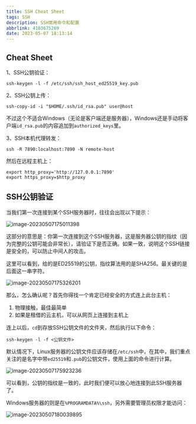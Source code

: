```yaml
---
title: SSH Cheat Sheet
tags: SSH
description: SSH常用命令和配置
abbrlink: 4103675269
date: 2023-05-07 18:13:14
---
```



## Cheat Sheet

1、SSH公钥验证：

```shell
ssh-keygen -l -f /etc/ssh/ssh_host_ed25519_key.pub
```

2、SSH公钥上传：

```shell
ssh-copy-id -i "$HOME/.ssh/id_rsa.pub" user@host
```

不过这个不适合Windows（无论是客户端还是服务器），Windows还是手动将客户端`id_rsa.pub`的内容追加到`authorized_keys`里。

3、SSH本机代理转发：

```shell
ssh -R 7890:localhost:7890 -N remote-host
```

然后在远程主机上：

```shell
export http_proxy='http://127.0.0.1:7890'
export https_proxy=$http_proxy
```

## SSH公钥验证

当我们第一次连接到某个SSH服务器时，往往会出现以下提示：

![image-20230507175011398](https://wexcdn.com/img/image-20230507175011398.png)

这部分的意思是：你第一次连接到这个SSH服务器，这是服务器公钥的指纹（因为完整的公钥可能会非常长），请验证下是否正确。如果一致，说明这个SSH链接是安全的，可以防止中间人的攻击。

这里可以看到，给的是ED25519的公钥，指纹算法用的是SHA256。最关键的是后面这一串字符。

![image-20230507175326201](https://wexcdn.com/img/image-20230507175326201.png)

那么，怎么确认呢？首先你得找一个肯定已经安全的方式连上此台主机：

1. 物理接触，最佳最简单
2. 如果是租借的云主机，可以从网页上连接到主机上

连上以后，`cd`到存放SSH公钥文件的文件夹，然后执行以下命令：

```shell
ssh-keygen -l -f <公钥文件>
```

默认情况下，Linux服务器的公钥文件应该存储在`/etc/ssh`中，在其中，我们重点关注的是名字中带`ed25519`和`.pub`的公钥文件，使用上面的命令进行计算。

![image-20230507175923236](https://wexcdn.com/img/image-20230507175923236.png)

可以看到，公钥的指纹是一致的，此时我们便可以放心地连接到此SSH服务器了。

Windows服务器的则是在`%PROGRAMDATA%\ssh`，另外需要管理员权限才能访问：

![image-20230507180039895](https://wexcdn.com/img/image-20230507180039895.png)
